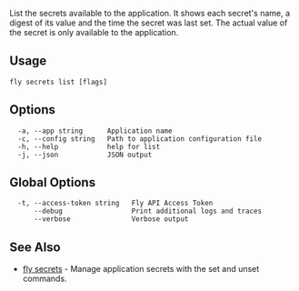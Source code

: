 List the secrets available to the application. It shows each secret's
name, a digest of its value and the time the secret was last set. The
actual value of the secret is only available to the application.

## Usage
~~~
fly secrets list [flags]
~~~

## Options

~~~
  -a, --app string      Application name
  -c, --config string   Path to application configuration file
  -h, --help            help for list
  -j, --json            JSON output
~~~

## Global Options

~~~
  -t, --access-token string   Fly API Access Token
      --debug                 Print additional logs and traces
      --verbose               Verbose output
~~~

## See Also

* [fly secrets](/docs/flyctl/fly-secrets/)	 - Manage application secrets with the set and unset commands.

